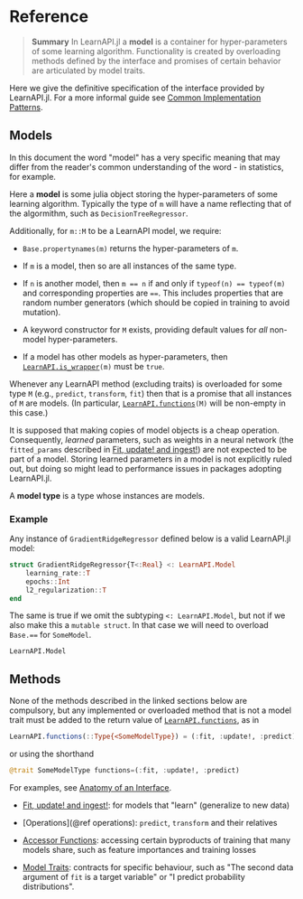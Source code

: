 # Reference

> **Summary** In LearnAPI.jl a **model** is a container for hyper-parameters of some
> learning algorithm. Functionality is created by overloading methods defined by the
> interface and promises of certain behavior are articulated by model traits.

Here we give the definitive specification of the interface provided by LearnAPI.jl. For a
more informal guide see [Common Implementation Patterns](@ref).

## Models

In this document the word "model" has a very specific meaning that may differ from the
reader's common understanding of the word - in statistics, for example.

Here a **model** is some julia object storing the hyper-parameters of some learning
algorithm. Typically the type of `m` will have a name reflecting that of the algormithm,
such as `DecisionTreeRegressor`.

Additionally, for `m::M` to be a LearnAPI model, we require:

- `Base.propertynames(m)` returns the hyper-parameters of `m`.

- If `m` is a model, then so are all instances of the same type.

- If `n` is another model, then `m == n` if and only if `typeof(n) == typeof(m)` and
  corresponding properties are `==`. This includes properties that are random number
  generators (which should be copied in training to avoid mutation).

- A keyword constructor for `M` exists, providing default values for *all* non-model
  hyper-parameters.

- If a model has other models as hyper-parameters, then [`LearnAPI.is_wrapper`](@ref)`(m)`
  must be `true`.

Whenever any LearnAPI method (excluding traits) is overloaded for some type `M` (e.g.,
`predict`, `transform`, `fit`) then that is a promise that all instances of `M` are
models. (In particular, [`LearnAPI.functions`](@ref)`(M)` will be non-empty in this case.)

It is supposed that making copies of model objects is a cheap operation. Consequently,
*learned* parameters, such as weights in a neural network (the `fitted_params` described
in [Fit, update! and ingest!](@ref)) are not expected to be part of a model. Storing
learned parameters in a model is not explicitly ruled out, but doing so might lead to
performance issues in packages adopting LearnAPI.jl.

A **model type** is a type whose instances are models.

### Example

Any instance of `GradientRidgeRegressor` defined below is a valid LearnAPI.jl model:

```julia
struct GradientRidgeRegressor{T<:Real} <: LearnAPI.Model
    learning_rate::T
    epochs::Int
    l2_regularization::T
end
```

The same is true if we omit the subtyping `<: LearnAPI.Model`, but not if we also make
this a `mutable struct`. In that case we will need to overload `Base.==` for
`SomeModel`.

```@docs
LearnAPI.Model
```

## Methods

None of the methods described in the linked sections below are compulsory, but any
implemented or overloaded method that is not a model trait must be added to the return
value of [`LearnAPI.functions`](@ref), as in

```julia
LearnAPI.functions(::Type{<SomeModelType}) = (:fit, :update!, :predict)
```

or using the shorthand

```julia
@trait SomeModelType functions=(:fit, :update!, :predict)
```

For examples, see [Anatomy of an Interface](@ref).

- [Fit, update! and ingest!](@ref): for models that "learn" (generalize to
  new data)

- [Operations](@ref operations): `predict`, `transform` and their relatives

- [Accessor Functions](@ref): accessing certain byproducts of training that many models
  share, such as feature importances and training losses

- [Model Traits](@ref): contracts for specific behaviour, such as "The second data
  argument of `fit` is a target variable" or "I predict probability distributions".
